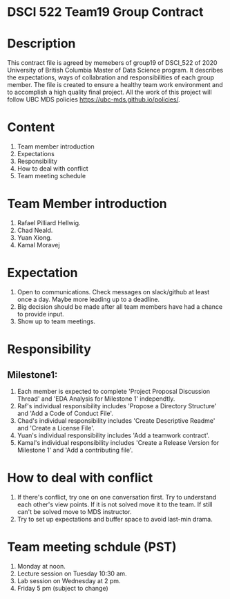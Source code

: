 # DSCI 522 Team19 Group Contract

# Description 

This contract file is agreed by memebers of group19 of DSCI_522 of 2020 University of British Columbia Master of Data Science program. It describes the expectations, ways of collabration and responsibilities of each group member. The file is created to ensure a healthy team work environment and to accomplish a high quality final project. All the work of this project will follow UBC MDS policies https://ubc-mds.github.io/policies/.

# Content 

1. Team member introduction
2. Expectations
3. Responsibility
4. How to deal with conflict
5. Team meeting schedule 

# Team Member introduction 

1. Rafael Pilliard Hellwig.
2. Chad Neald. 
3. Yuan Xiong.
4. Kamal Moravej

# Expectation 

1. Open to communications. Check messages on slack/github at least once a day. Maybe more leading up to a deadline. 
2. Big decision should be made after all team members have had a chance to provide input. 
3. Show up to team meetings. 

# Responsibility 
## Milestone1: 
1. Each member is expected to complete 'Project Proposal Discussion Thread' and 'EDA Analysis for Milestone 1' independtly. 
2. Raf's individual responsibility includes 'Propose a Directory Structure' and 'Add a Code of Conduct File'. 
3. Chad's individual responsibility includes 'Create Descriptive Readme' and 'Create a License File'. 
4. Yuan's individual responsibility includes 'Add a teamwork contract'. 
5. Kamal's individual responsibility includes 'Create a Release Version for Milestone 1' and 'Add a contributing file'. 

# How to deal with conflict

1. If there's conflict, try one on one conversation first. Try to understand each other's view points. If it is not solved move it to the team. If still can't be solved move to MDS instructor.
2. Try to set up expectations and buffer space to avoid last-min drama. 

# Team meeting schdule (PST)

1. Monday at noon.
2. Lecture session on Tuesday 10:30 am. 
3. Lab session on Wednesday at 2 pm. 
4. Friday 5 pm (subject to change)






